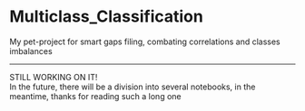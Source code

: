 # Multiclass_Classification
My pet-project for smart gaps filing, combating correlations and classes imbalances

---
STILL WORKING ON IT! 
<br>In the future, there will be a division into several notebooks, in the meantime, thanks for reading such a long one
